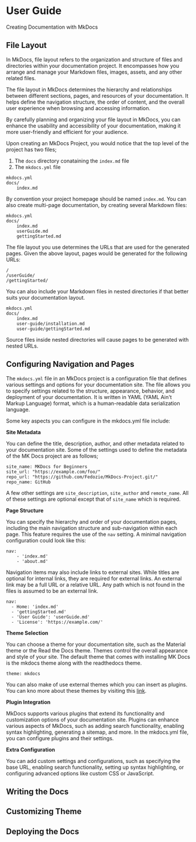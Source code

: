 # User Guide
Creating Documentation with MkDocs

## File Layout
In MkDocs, file layout refers to the organization and structure of files and directories within your documentation project. It encompasses how you arrange and manage your Markdown files, images, assets, and any other related files.

The file layout in MkDocs determines the hierarchy and relationships between different sections, pages, and resources of your documentation. It helps define the navigation structure, the order of content, and the overall user experience when browsing and accessing information.

By carefully planning and organizing your file layout in MkDocs, you can enhance the usability and accessibility of your documentation, making it more user-friendly and efficient for your audience.

Upon creating an MkDocs Project, you would notice that the top level of the project has two files; 

1. The `docs` directory conataining the `index.md` file
2. The `mkdocs.yml` file

```
mkdocs.yml
docs/
    index.md
```

By convention your project homepage should be named `index.md`. You can also create multi-page documentation, by creating several Markdown files:
```
mkdocs.yml
docs/
    index.md
    userGuide.md
    gettingStarted.md
```

The file layout you use determines the URLs that are used for the generated pages. Given the above layout, pages would be generated for the following URLs:
```
/
/userGuide/
/gettingStarted/
```

You can also include your Markdown files in nested directories if that better suits your documentation layout.
```
mkdocs.yml
docs/
    index.md
    user-guide/installation.md
    user-guide/gettingStarted.md
```
Source files inside nested directories will cause pages to be generated with nested URLs.

## Configuring Navigation and Pages
The `mkdocs.yml` file in an MkDocs project is a configuration file that defines various settings and options for your documentation site. The file allows you to specify settings related to the structure, appearance, behavior, and deployment of your documentation. It is written in YAML (YAML Ain't Markup Language) format, which is a human-readable data serialization language.

Some key aspects you can configure in the mkdocs.yml file include:

**Site Metadata**

You can define the title, description, author, and other metadata related to your documentation site.
Some of the settings used to define the metadata of the MK Docs project are as follows;
```
site_name: MKDocs for Beginners
site_url: "https://example.com/foo/"
repo_url: "https://github.com/Fedozie/MkDocs-Project.git/"
repo_name: GitHub
```
A few other settings are `site_description`, `site_author` and `remote_name`. All of these settings are optional except that of `site_name` which is required.

**Page Structure**

You can specify the hierarchy and order of your documentation pages, including the main navigation structure and sub-navigation within each page. This feature requires the use of the `nav` setting. A minimal navigation configuration could look like this:
```
nav:
    - 'index.md'
    - 'about.md'
```
Navigation items may also include links to external sites. While titles are optional for internal links, they are required for external links. An external link may be a full URL or a relative URL. Any path which is not found in the files is assumed to be an external link.

```
nav: 
  - Home: 'index.md'
  - 'gettingStarted.md'
  - 'User Guide': 'userGuide.md'
  - 'License': 'https://example.com/'
```

**Theme Selection**

You can choose a theme for your documentation site, such as the Material theme or the Read the Docs theme. Themes control the overall appearance and style of your site. The default theme that comes with installing MK Docs is the mkdocs theme along with the readthedocs theme. 
```
theme: mkdocs
```
You can also make of use external themes which you can insert as plugins. You can kno more about these themes by visiting this [link](https://github.com/mkdocs/catalog#-theming).

**Plugin Integration**

MkDocs supports various plugins that extend its functionality and customization options of your documentation site. Plugins can enhance various aspects of MkDocs, such as adding search functionality, enabling syntax highlighting, generating a sitemap, and more. In the mkdocs.yml file, you can configure plugins and their settings.

**Extra Configuration**

You can add custom settings and configurations, such as specifying the base URL, enabling search functionality, setting up syntax highlighting, or configuring advanced options like custom CSS or JavaScript.

## Writing the Docs
## Customizing Theme
## Deploying the Docs